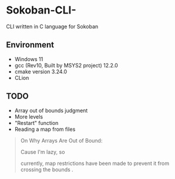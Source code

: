 # Sokoban-CLI-
CLI written in C language for Sokoban

## Environment
+ Windows 11 
+ gcc (Rev10, Built by MSYS2 project) 12.2.0
+ cmake version 3.24.0
+ CLion

## TODO
+ Array out of bounds judgment
+ More levels
+ "Restart" function
+ Reading a map from files

> On Why Arrays Are Out of Bound:
> 
> Cause I'm lazy, so
> 
> currently, map restrictions have been made to prevent it from crossing the bounds
> .
